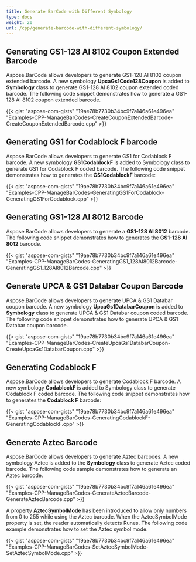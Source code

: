 ```yaml
---
title: Generate BarCode with Different Symbology
type: docs
weight: 20
url: /cpp/generate-barcode-with-different-symbology/
---
```


## **Generating GS1-128 AI 8102 Coupon Extended Barcode**
Aspose.BarCode allows developers to generate GS1-128 AI 8102 coupon extended barcode. A new symbology **UpcaGs1Code128Coupon** is added to **Symbology** class to generate GS1-128 AI 8102 coupon extended coded barcode. The following code snippet demonstrates how to generate a GS1-128 AI 8102 coupon extended barcode.

{{< gist "aspose-com-gists" "19ae78b7730b34bc9f7a146a61e496ea" "Examples-CPP-ManageBarCodes-CreateCouponExtendedBarcode-CreateCouponExtendedBarcode.cpp" >}}
## **Generating GS1 for Codablock F barcode**
Aspose.BarCode allows developers to generate GS1 for Codablock F barcode. A new symbology **GS1CodablockF** is added to Symbology class to generate GS1 for Codablock F coded barcode. The following code snippet demonstrates how to generates the **GS1CodablockF** barcode:

{{< gist "aspose-com-gists" "19ae78b7730b34bc9f7a146a61e496ea" "Examples-CPP-ManageBarCodes-GeneratingGS1ForCodablock-GeneratingGS1ForCodablock.cpp" >}}
## **Generating GS1-128 AI 8012 Barcode**
Aspose.BarCode allows developers to generate a **GS1-128 AI 8012** barcode. The following code snippet demonstrates how to generates the **GS1-128 AI 8012** barcode.

{{< gist "aspose-com-gists" "19ae78b7730b34bc9f7a146a61e496ea" "Examples-CPP-ManageBarCodes-GeneratingGS1_128AI8012Barcode-GeneratingGS1_128AI8012Barcode.cpp" >}}
## **Generate UPCA & GS1 Databar Coupon Barcode**
Aspose.BarCode allows developers to generate UPCA & GS1 Databar coupon barcode. A new symbology **UpcaGs1DatabarCoupon** is added to **Symbology** class to generate UPCA & GS1 Databar coupon coded barcode. The following code snippet demonstrates how to generate UPCA & GS1 Databar coupon barcode.

{{< gist "aspose-com-gists" "19ae78b7730b34bc9f7a146a61e496ea" "Examples-CPP-ManageBarCodes-CreateUpcaGs1DatabarCoupon-CreateUpcaGs1DatabarCoupon.cpp" >}}
## **Generating Codablock F**
Aspose.BarCode allows developers to generate Codablock F barcode. A new symbology **CodablockF** is added to Symbology class to generate Codablock F coded barcode. The following code snippet demonstrates how to generates the **Codablock F** barcode:

{{< gist "aspose-com-gists" "19ae78b7730b34bc9f7a146a61e496ea" "Examples-CPP-ManageBarCodes-GeneratingCodablockF-GeneratingCodablockF.cpp" >}}
## **Generate Aztec Barcode**
Aspose.BarCode allows developers to generate Aztec barcodes. A new symbology Aztec is added to the **Symbology** class to generate Aztec coded barcode. The following code sample demonstrates how to generate an Aztec barcode.

{{< gist "aspose-com-gists" "19ae78b7730b34bc9f7a146a61e496ea" "Examples-CPP-ManageBarCodes-GenerateAztecBarcode-GenerateAztecBarcode.cpp" >}}

A property **AztecSymbolMode** has been introduced to allow only numbers from 0 to 255 while using the Aztec barcode. When the AztecSymbolMode property is set, the reader automatically detects Runes. The following code example demonstrates how to set the Aztec symbol mode.

{{< gist "aspose-com-gists" "19ae78b7730b34bc9f7a146a61e496ea" "Examples-CPP-ManageBarCodes-SetAztecSymbolMode-SetAztecSymbolMode.cpp" >}}
